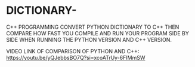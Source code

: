 # DICTIONARY-
C++ PROGRAMMING
CONVERT PYTHON DICTIONARY TO C++ THEN COMPARE HOW FAST YOU COMPILE AND RUN YOUR PROGRAM SIDE BY SIDE WHEN RUNNING THE PYTHON VERSION AND C++ VERSION.

VIDEO LINK OF COMPARISON OF PYTHON AND C++:
https://youtu.be/yQJebbsBO7Q?si=xcoATrUy-6FIMmSW
